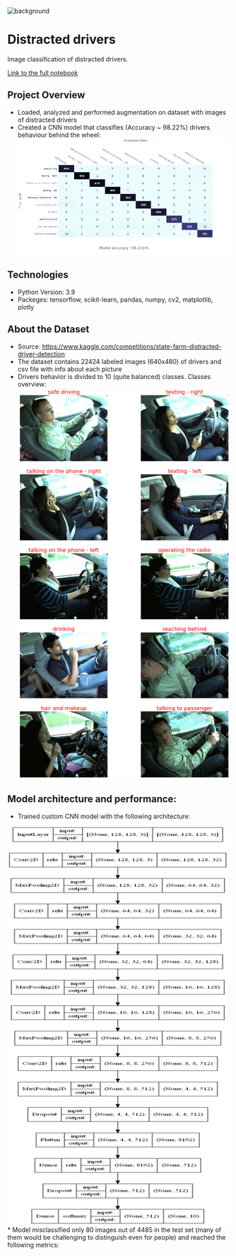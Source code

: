 ![background](https://user-images.githubusercontent.com/67295703/164965154-f5422c0a-e565-4328-972b-030aac5dfbb0.png)
# Distracted drivers
Image classification of distracted drivers.

[Link to the full notebook](https://nbviewer.org/github/CyperStone/distracted-drivers/blob/main/distracted_drivers.ipynb)

## Project Overview
* Loaded, analyzed and performed augmentation on dataset with images of distracted drivers
* Created a CNN model that classifies (Accuracy ~ 98.22%) drivers behaviour behind the wheel:
![alt text](https://github.com/CyperStone/distracted-drivers/blob/main/visualization/confusion_matrix.png)

## Technologies
* Python Version: 3.9
* Packeges: tensorflow, scikit-learn, pandas, numpy, cv2, matplotlib, plotly

## About the Dataset
* Source: https://www.kaggle.com/competitions/state-farm-distracted-driver-detection
* The dataset contains 22424 labeled images (640x480) of drivers and csv file with info about each picture
* Drivers behavior is divided to 10 (quite balanced) classes. Classes overview:
 ![alt text](https://github.com/CyperStone/distracted-drivers/blob/main/visualization/classes.png)
 
 ## Model architecture and performance:
 * Trained custom CNN model with the following architecture:
  <img src="https://github.com/CyperStone/distracted-drivers/blob/main/visualization/model_architecture.png" width="500" height="900">
 * Model misclassified only 80 images out of 4485 in the test set (many of them would be challenging to distinguish even for people) and reached the following metrics:
